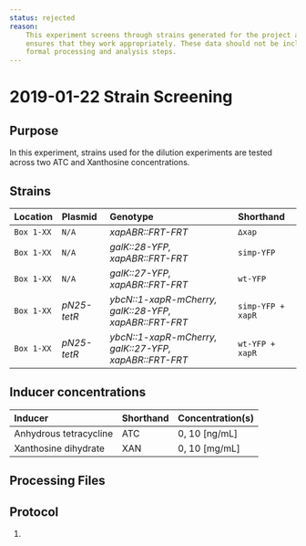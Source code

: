 ```yaml
---
status: rejected
reason:
    This experiment screens through strains generated for the project and
    ensures that they work appropriately. These data should not be included into the
    formal processing and analysis steps.
---
```


# 2019-01-22 Strain Screening

## Purpose 
In this experiment, strains used for the dilution experiments are tested across
two ATC and Xanthosine concentrations.

## Strains

| **Location** | **Plasmid** | **Genotype** | **Shorthand** |
|:--| :--| :--| :--| 
|`Box 1-XX`| `N/A`| *xapABR::FRT-FRT* | `∆xap`|
|`Box 1-XX`| `N/A`| *galK::28-YFP, xapABR::FRT-FRT* |`simp-YFP`|
|`Box 1-XX`| `N/A`| *galK::27-YFP, xapABR::FRT-FRT* | `wt-YFP`|
|`Box 1-XX`| *pN25-tetR*| *ybcN::1-xapR-mCherry, galK::28-YFP, xapABR::FRT-FRT*| `simp-YFP + xapR`|
|`Box 1-XX`| *pN25-tetR*| *ybcN::1-xapR-mCherry, galK::27-YFP, xapABR::FRT-FRT*| `wt-YFP + xapR`|

## Inducer concentrations
| **Inducer** | **Shorthand**| **Concentration(s)** |
|:--|:--| :--|
| Anhydrous tetracycline| ATC| 0, 10 \[ng/mL\]|
| Xanthosine dihydrate | XAN | 0, 10 \[mg/mL\]|

## Processing Files


## Protocol
1. 